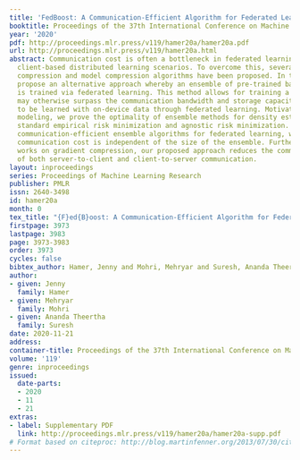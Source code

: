 ```yaml
---
title: 'FedBoost: A Communication-Efficient Algorithm for Federated Learning'
booktitle: Proceedings of the 37th International Conference on Machine Learning
year: '2020'
pdf: http://proceedings.mlr.press/v119/hamer20a/hamer20a.pdf
url: http://proceedings.mlr.press/v119/hamer20a.html
abstract: Communication cost is often a bottleneck in federated learning and other
  client-based distributed learning scenarios. To overcome this, several gradient
  compression and model compression algorithms have been proposed. In this work, we
  propose an alternative approach whereby an ensemble of pre-trained base predictors
  is trained via federated learning. This method allows for training a model which
  may otherwise surpass the communication bandwidth and storage capacity of the clients
  to be learned with on-device data through federated learning. Motivated by language
  modeling, we prove the optimality of ensemble methods for density estimation for
  standard empirical risk minimization and agnostic risk minimization. We provide
  communication-efficient ensemble algorithms for federated learning, where per-round
  communication cost is independent of the size of the ensemble. Furthermore, unlike
  works on gradient compression, our proposed approach reduces the communication cost
  of both server-to-client and client-to-server communication.
layout: inproceedings
series: Proceedings of Machine Learning Research
publisher: PMLR
issn: 2640-3498
id: hamer20a
month: 0
tex_title: "{F}ed{B}oost: A Communication-Efficient Algorithm for Federated Learning"
firstpage: 3973
lastpage: 3983
page: 3973-3983
order: 3973
cycles: false
bibtex_author: Hamer, Jenny and Mohri, Mehryar and Suresh, Ananda Theertha
author:
- given: Jenny
  family: Hamer
- given: Mehryar
  family: Mohri
- given: Ananda Theertha
  family: Suresh
date: 2020-11-21
address: 
container-title: Proceedings of the 37th International Conference on Machine Learning
volume: '119'
genre: inproceedings
issued:
  date-parts:
  - 2020
  - 11
  - 21
extras:
- label: Supplementary PDF
  link: http://proceedings.mlr.press/v119/hamer20a/hamer20a-supp.pdf
# Format based on citeproc: http://blog.martinfenner.org/2013/07/30/citeproc-yaml-for-bibliographies/
---
```

